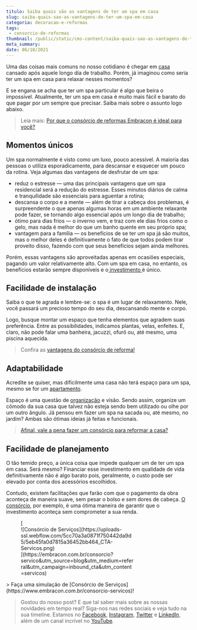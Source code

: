 ```yaml
---
titulo: Saiba quais são as vantagens de ter um spa em casa
slug: saiba-quais-sao-as-vantagens-de-ter-um-spa-em-casa
categoria: decoracao-e-reformas
tags:
 - consorcio-de-reformas
thumbnail: /public/static/cms-content/saiba-quais-sao-as-vantagens-de-ter-um-spa-em-casa.jpeg
meta_summary: 
date: 06/10/2021
---
```

Uma das coisas mais comuns no nosso cotidiano é chegar em [casa ](https://www.embracon.com.br/blog/vai-construir-uma-casa-descubra-quanto-vai-custar)cansado após aquele longo dia de trabalho. Porém, já imaginou como seria ter um spa em casa para relaxar nesses momentos?

E se engana se acha que ter um spa particular é algo que beira o impossível. Atualmente, ter um spa em casa é muito mais fácil e barato do que pagar por um sempre que precisar. Saiba mais sobre o assunto logo abaixo.

> Leia mais: [Por que o consórcio de reformas Embracon é ideal para você?](https://www.embracon.com.br/blog/consorcio-reforma-embracon-por-que-e-uma-boa-opcao)

Momentos únicos
---------------

Um spa normalmente é visto como um luxo, pouco acessível. A maioria das pessoas o utiliza esporadicamente, para descansar e esquecer um pouco da rotina. Veja algumas das vantagens de desfrutar de um spa:

- reduz o estresse — uma das principais vantagens que um spa residencial será a redução do estresse. Esses minutos diários de calma e tranquilidade são essenciais para aguentar a rotina;
- descansa o corpo e a mente — além de tirar a cabeça dos problemas, é surpreendente o que apenas algumas horas em um ambiente relaxante pode fazer, se tornando algo essencial após um longo dia de trabalho;
- ótimo para dias frios — o inverno vem, e traz com ele dias frios como o gelo, mas nada é melhor do que um banho quente em seu próprio spa;
- vantagem para a família — os benefícios de se ter um spa já são muitos, mas o melhor deles é definitivamente o fato de que todos podem tirar proveito disso, fazendo com que seus benefícios sejam ainda melhores.

Porém, essas vantagens são aproveitadas apenas em ocasiões especiais, pagando um valor relativamente alto. Com um spa em casa, no entanto, os benefícios estarão sempre disponíveis e o[ investimento ](https://www.embracon.com.br/blog/entenda-como-comecar-a-investir-mesmo-com-pouco-dinheiro)é único.

Facilidade de instalação
------------------------

Saiba o que te agrada e lembre-se: o spa é um lugar de relaxamento. Nele, você passará um precioso tempo do seu dia, descansando mente e corpo.

Logo, busque montar um espaço que tenha elementos que agradem suas preferência. Entre as possibilidades, indicamos plantas, velas, enfeites. E, claro, não pode falar uma banheira, jacuzzi, ofurô ou, até mesmo, uma piscina aquecida.

> Confira as [vantagens do consórcio de reforma!](https://www.embracon.com.br/blog/conheca-o-consorcio-para-reforma-e-confira-as-vantagens)

Adaptabilidade
--------------

Acredite se quiser, mas dificilmente uma casa não terá espaço para um spa, mesmo se for um [apartamento](https://www.embracon.com.br/blog/guia-completo-consorcio-imobiliario).

Espaço é uma questão de [organização](https://www.embracon.com.br/blog/o-que-nao-pode-faltar-na-area-externa-da-casa-para-garantir-o-lazer-da-familia) e visão. Sendo assim, organize um cômodo da sua casa que talvez não esteja sendo bem utilizado ou olhe por um outro ângulo. Já pensou em fazer um spa na sacada ou, até mesmo, no jardim? Ambas são ótimas ideias já feitas e funcionais.

> [Afinal, vale a pena fazer um consórcio para reformar a casa?](https://www.embracon.com.br/blog/afinal-vale-a-pena-fazer-um-consorcio-para-reformar-a-casa)

Facilidade de planejamento
--------------------------

O tão temido preço, a única coisa que impede qualquer um de ter um spa em casa. Será mesmo? Financiar esse investimento em qualidade de vida definitivamente não é algo barato pois, geralmente, o custo pode ser elevado por conta dos acessórios escolhidos.

Contudo, existem facilitações que farão com que o pagamento da obra aconteça de maneira suave, sem pesar o bolso e sem dores de cabeça. [O consórcio](https://www.embracon.com.br/blog/consorcio-de-servicos-para-reformas-e-decoracao), por exemplo, é uma ótima maneira de garantir que o investimento aconteça sem comprometer a sua renda.

<figure class="w-richtext-figure-type-image w-richtext-align-center" style="max-width:310px">[<div>![Consórcio de Serviços](https://uploads-ssl.webflow.com/5cc70a3a0871f750442da9d5/5eb45fa0d7815a36452bb464_CTA-Servicos.png)</div>](https://embracon.com.br/consorcio?servico&utm_source=blog&utm_medium=referral&utm_campaign=inbound_cta&utm_content=servicos)</figure>> Faça uma simulação de [Consórcio de Serviços](https://www.embracon.com.br/consorcio-servicos)!

> Gostou do nosso post? E que tal saber mais sobre as nossas novidades em tempo real? Siga-nos nas redes sociais e veja tudo na sua timeline. Estamos no [Facebook](https://www.facebook.com/embracon/), [Instagram](https://www.instagram.com/embraconoficial/), [Twitter](https://twitter.com/embracon) e [LinkedIn](https://www.linkedin.com/company/1018875/), além de um canal incrível no [YouTube](https://www.youtube.com/channel/UCL-Y0mv9zc73Iek48NLUBzQ).

